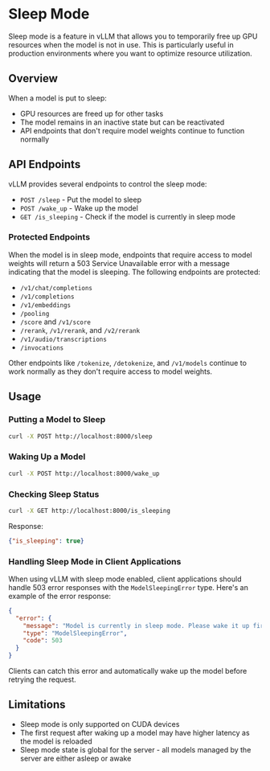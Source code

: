# Sleep Mode

Sleep mode is a feature in vLLM that allows you to temporarily free up GPU resources when the model is not in use. This is particularly useful in production environments where you want to optimize resource utilization.

## Overview

When a model is put to sleep:
- GPU resources are freed up for other tasks
- The model remains in an inactive state but can be reactivated
- API endpoints that don't require model weights continue to function normally

## API Endpoints

vLLM provides several endpoints to control the sleep mode:

- `POST /sleep` - Put the model to sleep
- `POST /wake_up` - Wake up the model
- `GET /is_sleeping` - Check if the model is currently in sleep mode

### Protected Endpoints

When the model is in sleep mode, endpoints that require access to model weights will return a 503 Service Unavailable error with a message indicating that the model is sleeping. The following endpoints are protected:

- `/v1/chat/completions`
- `/v1/completions`
- `/v1/embeddings`
- `/pooling`
- `/score` and `/v1/score`
- `/rerank`, `/v1/rerank`, and `/v2/rerank`
- `/v1/audio/transcriptions`
- `/invocations`

Other endpoints like `/tokenize`, `/detokenize`, and `/v1/models` continue to work normally as they don't require access to model weights.

## Usage

### Putting a Model to Sleep

```bash
curl -X POST http://localhost:8000/sleep
```

### Waking Up a Model

```bash
curl -X POST http://localhost:8000/wake_up
```

### Checking Sleep Status

```bash
curl -X GET http://localhost:8000/is_sleeping
```

Response:
```json
{"is_sleeping": true}
```

### Handling Sleep Mode in Client Applications

When using vLLM with sleep mode enabled, client applications should handle 503 error responses with the `ModelSleepingError` type. Here's an example of the error response:

```json
{
  "error": {
    "message": "Model is currently in sleep mode. Please wake it up first with a POST request to /wake_up",
    "type": "ModelSleepingError",
    "code": 503
  }
}
```

Clients can catch this error and automatically wake up the model before retrying the request.

## Limitations

- Sleep mode is only supported on CUDA devices
- The first request after waking up a model may have higher latency as the model is reloaded
- Sleep mode state is global for the server - all models managed by the server are either asleep or awake 